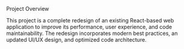 Project Overview

This project is a complete redesign of an existing React-based web application to improve its performance, user experience, and code maintainability. The redesign incorporates modern best practices, an updated UI/UX design, and optimized code architecture.
